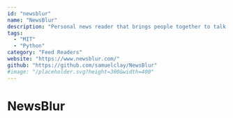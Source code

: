 ```yaml
---
id: "newsblur"
name: "NewsBlur"
description: "Personal news reader that brings people together to talk about the world. A new sound of an old instrument."
tags:
  - "MIT"
  - "Python"
category: "Feed Readers"
website: "https://www.newsblur.com/"
github: "https://github.com/samuelclay/NewsBlur"
#image: "/placeholder.svg?height=300&width=400"
---
```


# NewsBlur
